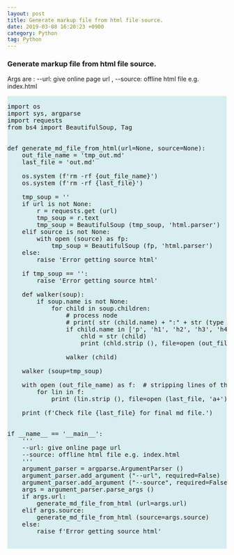 ```yaml
---
layout: post
title: Generate markup file from html file source.
date: 2019-03-08 16:20:23 +0900
category: Python
tag: Python
---
```


### Generate markup file from html file source.

Args are : --url: give online page url   ,  --source: offline html file e.g. index.html

<pre class="code" style="background-color: rgb(217,238,239,255);">

import os
import sys, argparse
import requests
from bs4 import BeautifulSoup, Tag


def generate_md_file_from_html(url=None, source=None):
    out_file_name = 'tmp_out.md'
    last_file = 'out.md'

    os.system (f'rm -rf {out_file_name}')
    os.system (f'rm -rf {last_file}')

    tmp_soup = ''
    if url is not None:
        r = requests.get (url)
        tmp_soup = r.text
        tmp_soup = BeautifulSoup (tmp_soup, 'html.parser')
    elif source is not None:
        with open (source) as fp:
            tmp_soup = BeautifulSoup (fp, 'html.parser')
    else:
        raise 'Error getting source html'

    if tmp_soup == '':
        raise 'Error getting source html'

    def walker(soup):
        if soup.name is not None:
            for child in soup.children:
                # process node
                # print( str (child.name) + ":" + str (type (child)))
                if child.name in ['p', 'h1', 'h2', 'h3', 'h4', 'h5', 'h6', 'li', 'ol', 'pre']: # Add tags to collect inner text from html source.
                    chld = str (child)
                    print (chld.strip (), file=open (out_file_name, 'a+')) # print valid tags

                walker (child)

    walker (soup=tmp_soup)

    with open (out_file_name) as f:  # stripping lines of the file
        for lin in f:
            print (lin.strip (), file=open (last_file, 'a+'))

    print (f'Check file {last_file} for final md file.')


if __name__ == '__main__':
    '''
    --url: give online page url
    --source: offline html file e.g. index.html
    '''
    argument_parser = argparse.ArgumentParser ()
    argument_parser.add_argument ("--url", required=False)
    argument_parser.add_argument ("--source", required=False)
    args = argument_parser.parse_args ()
    if args.url:
        generate_md_file_from_html (url=args.url)
    elif args.source:
        generate_md_file_from_html (source=args.source)
    else:
        raise f'Error getting source html'


</pre>